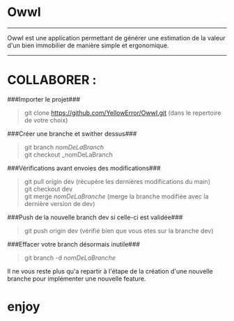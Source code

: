 OwwI
=
---

OwwI est une application permettant de générer une estimation de la valeur d'un bien immobilier
de manière simple et ergonomique.

---

COLLABORER :
==
###Importer le projet###

> git clone https://github.com/YellowError/OwwI.git (dans le repertoire de votre choix)  

###Créer une branche et swither dessus###

> git branch _nomDeLaBranch_  
> git checkout _nomDeLaBranch  

###Vérifications avant envoies des modifications###

> git pull origin dev (récupère les dernières modifications du main)  
> git checkout dev  
> git merge _nomDeLaBranche_ (merge la branche modifiée avec la dernière version de dev)  

###Push de la nouvelle branch dev si celle-ci est validée###

> git push origin dev (vérifié bien que vous etes sur la branche dev)  

###Effacer votre branch désormais inutile###

> git branch -d _nomDeLaBranche_  

Il ne vous reste plus qu'a repartir à l'étape de la création d'une nouvelle branche pour implémenter une nouvelle feature.

enjoy
=
